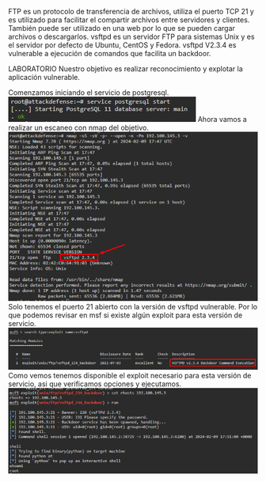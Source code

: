 FTP es un protocolo de transferencia de archivos, utiliza el puerto TCP 21 y es utilizado para facilitar el compartir archivos entre servidores y clientes.
También puede ser utilizado en una web por lo que se pueden cargar archivos o descargarlos.
vsftpd es un servidor FTP para sistemas Unix y es el servidor por defecto de Ubuntu, CentOS y Fedora.
vsftpd V2.3.4 es vulnerable a ejecución de comandos que facilita un backdoor.

LABORATORIO
Nuestro objetivo es realizar reconocimiento y explotar la aplicación vulnerable.

Comenzamos iniciando el servicio de postgresql.
![](../../../Images/Pasted%20image%2020240209144644.png)
Ahora vamos a realizar un escaneo con nmap del objetivo.
![](../../../Images/Pasted%20image%2020240209144807.png)
Solo tenemos el puerto 21 abierto con la versión de vsftpd vulnerable.
Por lo que podemos revisar en msf si existe algún exploit para esta versión de servicio.
![](../../../Images/Pasted%20image%2020240209144942.png)
Como vemos tenemos disponible el exploit necesario para esta versión de servicio, asi que verificamos opciones y ejecutamos.
![](../../../Images/Pasted%20image%2020240209145122.png)
